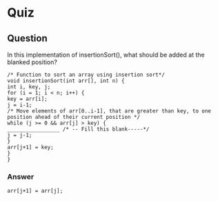 Quiz  
====   

Question
--------  
In this implementation of insertionSort(), what should be added at the blanked position?  

`/* Function to sort an array using insertion sort*/`   
`void insertionSort(int arr[], int n) {`   
`int i, key, j;`  
`for (i = 1; i < n; i++) {`   
`key = arr[i];`   
`j = i-1;`  
`/* Move elements of arr[0..i-1], that are greater than key, to one position ahead of their current position */`   
`while (j >= 0 && arr[j] > key) {`  
`_________________ /* -- Fill this blank-----*/`  
`j = j-1;`   
`}`  
`arr[j+1] = key;`   
`}`   
`}`   

### Answer  
`arr[j+1] = arr[j];`  